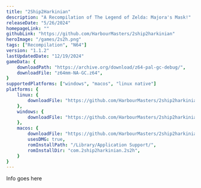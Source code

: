 ```yaml
---
title: "2Ship2Harkinian"
description: "A Recompilation of The Legend of Zelda: Majora's Mask!"
releaseDate: "5/26/2024"
homepageLink: ""
githubLink: "https://github.com/HarbourMasters/2ship2harkinian"
heroImage: "/games/2s2h.png"
tags: ["Recompilation", "N64"]
version: "1.1.2"
lastUpdatedDate: "12/19/2024"
gameData: {
    downloadPath: "https://archive.org/download/z64-pal-gc-debug/",
    downloadFile: "z64mm-NA-GC.z64",
}
supportedPlatforms: ["windows", "macos", "linux native"]
platforms: {
    linux: {
        downloadFile: "https://github.com/HarbourMasters/2ship2harkinian/releases/download/1.1.2/2Ship-Satoko-Charlie-Linux.zip",
    },
    windows: {
        downloadFile: "https://github.com/HarbourMasters/2ship2harkinian/releases/download/1.1.2/2Ship-Satoko-Charlie-Win64.zip",
    },
    macos: {
        downloadFile: "https://github.com/HarbourMasters/2ship2harkinian/releases/download/1.1.2/2Ship-Satoko-Charlie-Mac.zip",
        usesDMG: true,
        romInstallPath: "/Library/Application Support/",
        romInstallDir: "com.2ship2harkinian.2s2h",
    }
}
---
```


Info goes here